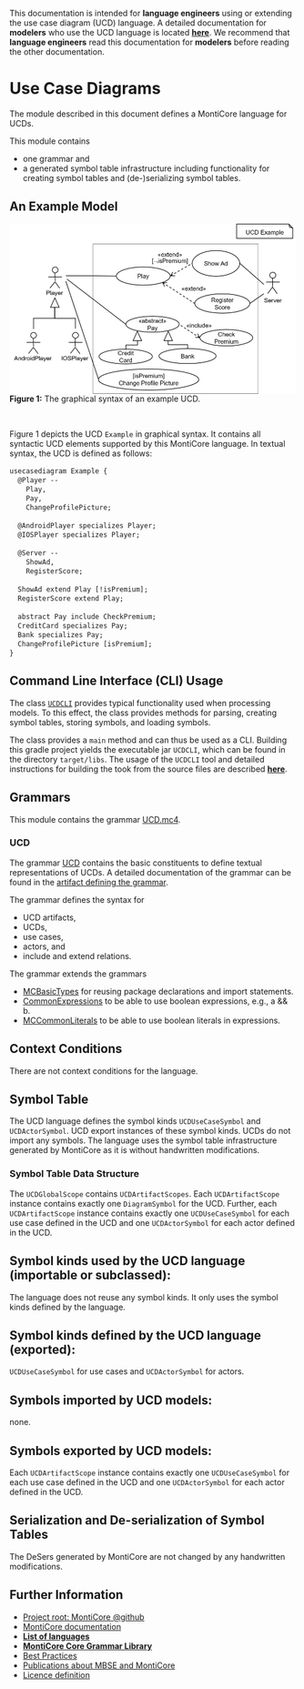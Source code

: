 <!-- (c) https://github.com/MontiCore/monticore -->
<!-- This is a MontiCore stable explanation. -->

This documentation is intended for **language engineers** using or extending
the use case diagram (UCD) language. 
A detailed documentation for **modelers** who use the UCD language is 
located **[here](../../../README.md)**. We recommend that **language engineers** 
read this documentation for **modelers** before reading the other documentation.

# Use Case Diagrams 
The module described in this document defines a MontiCore language for 
UCDs. 
                    
This module contains 
* one grammar and
* a generated symbol table infrastructure including functionality for 
  creating symbol tables and (de-)serializing symbol tables. 

## An Example Model

<img width="700" src="../../../doc/pics/Example.png"
  alt="The graphical syntax of an example UCD" style="float: left; margin-right: 10px;">
<br><b>Figure 1:</b> The graphical syntax of an example UCD.

&nbsp;  

Figure 1 depicts the UCD ```Example``` in graphical syntax. 
It contains all syntactic UCD elements supported by this MontiCore language.
In textual syntax, the UCD is defined as follows:

``` 
usecasediagram Example {
  @Player --
    Play,
    Pay,
    ChangeProfilePicture;

  @AndroidPlayer specializes Player;
  @IOSPlayer specializes Player;

  @Server --
    ShowAd,
    RegisterScore;

  ShowAd extend Play [!isPremium];
  RegisterScore extend Play;

  abstract Pay include CheckPremium;
  CreditCard specializes Pay;
  Bank specializes Pay;
  ChangeProfilePicture [isPremium];
}
```

## Command Line Interface (CLI) Usage

The class [```UCDCLI```](../java/ucd/UCDCLI.java)
provides typical functionality used when
processing models. To this effect, the class provides methods
for parsing, creating symbol tables, storing symbols, and 
loading symbols. 

The class provides a `main` method and can thus be used as a CLI. Building this gradle project yields 
the executable jar `UCDCLI`, which can be found
in the directory `target/libs`. The usage of the `UCDCLI` tool and detailed instructions
for building the took from the source files are described **[here](../../../README.md)**. 

## Grammars

This module contains the grammar [UCD.mc4](UCD). 

### UCD
The grammar [UCD](UCD.mc4) contains the basic constituents to define textual 
representations of UCDs. A detailed documentation of the grammar can 
be found in the [artifact defining the grammar](UCD.mc4). 

The grammar defines the syntax for 
* UCD artifacts, 
* UCDs, 
* use cases, 
* actors, and
* include and extend relations.   
                            
The grammar extends the grammars
* [MCBasicTypes][MCBasicTypesRef] for reusing package declarations and import statements.
* [CommonExpressions][CommonExpressionsRef] to be able to use boolean expressions, e.g., a && b.
* [MCCommonLiterals][MCCommonLiteralsRef] to be able to use boolean literals in expressions.

## Context Conditions

There are not context conditions for the language.

## Symbol Table

The UCD language defines the symbol kinds `UCDUseCaseSymbol` and `UCDActorSymbol`. 
UCD export instances of these symbol kinds. 
UCDs do not import any symbols.
The language uses the symbol table infrastructure generated by MontiCore as it is without handwritten modifications.

### Symbol Table Data Structure

The `UCDGlobalScope` contains `UCDArtifactScopes`. Each `UCDArtifactScope` instance contains exactly one `DiagramSymbol` for the UCD.
Further, each `UCDArtifactScope` instance contains exactly one `UCDUseCaseSymbol` for each use case defined in the UCD and one 
`UCDActorSymbol` for each actor defined in the UCD. 


## Symbol kinds used by the UCD language (importable or subclassed):
The language does not reuse any symbol kinds. It only uses the symbol kinds defined by the language.

## Symbol kinds defined by the UCD language (exported):
`UCDUseCaseSymbol` for use cases and `UCDActorSymbol` for actors.     

## Symbols imported by UCD models:
none.

## Symbols exported by UCD models:
Each `UCDArtifactScope` instance contains exactly one `UCDUseCaseSymbol` for each use case defined in the UCD and one 
`UCDActorSymbol` for each actor defined in the UCD. 

## Serialization and De-serialization of Symbol Tables
The DeSers generated by MontiCore are not changed by any handwritten modifications.

[BasicSymbolsRef]:https://github.com/MontiCore/monticore/blob/dev/monticore-grammar/src/main/grammars/de/monticore/symbols/BasicSymbols.mc4
[TypeSymbolsRef]:https://github.com/MontiCore/monticore/tree/dev/monticore-grammar/src/main/grammars/de/monticore/types
[MCBasicTypesRef]:https://git.rwth-aachen.de/monticore/monticore/-/blob/dev/monticore-grammar/src/main/grammars/de/monticore/types/MCBasicTypes.mc4
[OOSymbolsRef]:https://github.com/MontiCore/monticore/blob/dev/monticore-grammar/src/main/grammars/de/monticore/symbols/OOSymbols.mc4
[ExpressionsBasisRef]:https://github.com/MontiCore/monticore/blob/dev/monticore-grammar/src/main/grammars/de/monticore/expressions/ExpressionsBasis.mc4
[UMLStereotypeRef]:https://github.com/MontiCore/monticore/blob/dev/monticore-grammar/src/main/grammars/de/monticore/UMLStereotype.mc4
[MCCommonLiteralsRef]:https://github.com/MontiCore/monticore/blob/dev/monticore-grammar/src/main/grammars/de/monticore/literals/MCCommonLiterals.mc4
[CommonExpressionsRef]:https://github.com/MontiCore/monticore/blob/dev/monticore-grammar/src/main/grammars/de/monticore/expressions/CommonExpressions.mc4
[OCLExpressionsRef]:https://git.rwth-aachen.de/monticore/languages/OCL/-/blob/develop/src/main/grammars/de/monticore/ocl/OCLExpressions.mc4

## Further Information

* [Project root: MontiCore @github](https://github.com/MontiCore/monticore)
* [MontiCore documentation](http://www.monticore.de/)
* [**List of languages**](https://github.com/MontiCore/monticore/blob/dev/docs/Languages.md)
* [**MontiCore Core Grammar Library**](https://github.com/MontiCore/monticore/blob/dev/monticore-grammar/src/main/grammars/de/monticore/Grammars.md)
* [Best Practices](https://github.com/MontiCore/monticore/blob/dev/docs/BestPractices.md)
* [Publications about MBSE and MontiCore](https://www.se-rwth.de/publications/)
* [Licence definition](https://github.com/MontiCore/monticore/blob/master/00.org/Licenses/LICENSE-MONTICORE-3-LEVEL.md)

